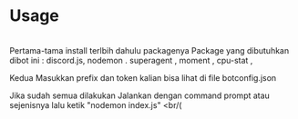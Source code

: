 # Usage
<br> Pertama-tama install terlbih dahulu packagenya
Package yang dibutuhkan dibot ini : 
discord.js,
nodemon .
superagent ,
moment ,
cpu-stat ,

Kedua 
Masukkan prefix dan token kalian 
bisa lihat di file botconfig.json


Jika sudah semua dilakukan
Jalankan dengan command prompt atau sejenisnya
lalu ketik "nodemon index.js" <br/(
